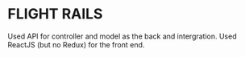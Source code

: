 # FLIGHT RAILS

Used API for controller and model as the back and intergration. Used ReactJS (but no Redux) for the front end.
